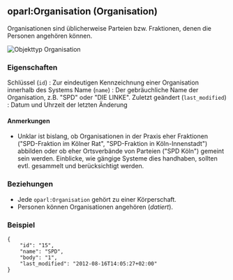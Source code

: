 oparl:Organisation (Organisation)
--------------------------------

Organisationen sind üblicherweise Parteien bzw. Fraktionen, denen die 
Personen angehören können.

![Objekttyp Organisation](images/datenmodell_organisation.png)

### Eigenschaften ###

Schlüssel (`id`)
:   Zur eindeutigen Kennzeichnung einer Organisation innerhalb des 
    Systems
Name (`name`)
:   Der gebräuchliche Name der Organisation, z.B. "SPD" oder "DIE LINKE".
Zuletzt geändert (`last_modified`)
:   Datum und Uhrzeit der letzten Änderung

#### Anmerkungen ####

* Unklar ist bislang, ob Organisationen in der Praxis eher Fraktionen 
("SPD-Fraktion im Kölner Rat", "SPD-Fraktion in Köln-Innenstadt") abbilden 
oder ob eher Ortsverbände von Parteien ("SPD Köln") gemeint sein werden. 
Einblicke, wie gängige Systeme dies handhaben, sollten evtl. gesammelt und 
berücksichtigt werden.

### Beziehungen ###

* Jede `oparl:Organisation` gehört zu einer Körperschaft.
* Personen können Organisationen angehören (*datiert*).

### Beispiel ###

~~~~~  {#organisation_ex1 .json}
{
    "id": "15",
    "name": "SPD",
    "body": "1",
    "last_modified": "2012-08-16T14:05:27+02:00"
}
~~~~~

